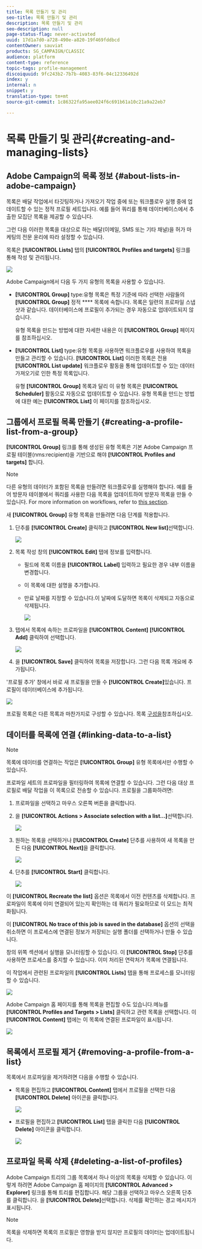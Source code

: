 ```yaml
---
title: 목록 만들기 및 관리
seo-title: 목록 만들기 및 관리
description: 목록 만들기 및 관리
seo-description: null
page-status-flag: never-activated
uuid: 17d1a7d0-a728-490e-a820-19f469fddbcd
contentOwner: sauviat
products: SG_CAMPAIGN/CLASSIC
audience: platform
content-type: reference
topic-tags: profile-management
discoiquuid: 9fc243b2-7b7b-4083-83f6-04c12336492d
index: y
internal: n
snippet: y
translation-type: tm+mt
source-git-commit: 1c86322fa95aee024f6c691b61a10c21a9a22eb7

---
```



# 목록 만들기 및 관리{#creating-and-managing-lists}

## Adobe Campaign의 목록 정보 {#about-lists-in-adobe-campaign}

목록은 배달 작업에서 타깃팅하거나 가져오기 작업 중에 또는 워크플로우 실행 중에 업데이트할 수 있는 정적 프로필 세트입니다. 예를 들어 쿼리를 통해 데이터베이스에서 추출한 모집단 목록을 제공할 수 있습니다.

그런 다음 이러한 목록을 대상으로 하는 배달(이메일, SMS 또는 기타 채널)을 허가 마케팅의 전문 윤리에 따라 설정할 수 있습니다.

목록은 **[!UICONTROL Lists]** 탭의 **[!UICONTROL Profiles and targets]** 링크를 통해 작성 및 관리됩니다.

![](assets/s_ncs_user_interface_group_link.png)

Adobe Campaign에서 다음 두 가지 유형의 목록을 사용할 수 있습니다.

* **[!UICONTROL Group]** type:유형 목록은 특정 기준에 따라 선택한 사람들의 **[!UICONTROL Group]** 정적 **** 목록에 속합니다. 목록은 일련의 프로파일 스냅샷과 같습니다. 데이터베이스에 프로필이 추가되는 경우 자동으로 업데이트되지 않습니다.

   유형 목록을 만드는 방법에 대한 자세한 내용은 이 **[!UICONTROL Group]** 페이지를 [](#creating-a-profile-list-from-a-group)참조하십시오.

* **[!UICONTROL List]** type:유형 목록을 사용하면 워크플로우를 사용하여 목록을 만들고 관리할 수 있습니다. **[!UICONTROL List]** 이러한 목록은 전용 **[!UICONTROL List update]** 워크플로우 활동을 통해 업데이트할 수 있는 데이터 가져오기로 인한 특정 목록입니다.

   유형 **[!UICONTROL Group]** 목록과 달리 이 유형 목록은 **[!UICONTROL Scheduler]** 활동으로 자동으로 업데이트할 수 있습니다. 유형 목록을 만드는 방법에 대한 예는 **[!UICONTROL List]** 이 페이지를 [](../../workflow/using/list-update.md)참조하십시오.

## 그룹에서 프로필 목록 만들기 {#creating-a-profile-list-from-a-group}

**[!UICONTROL Group]** 링크를 통해 생성된 유형 목록은 기본 Adobe Campaign 프로필 테이블(nms:recipient)을 기반으로 해야 **[!UICONTROL Profiles and targets]** 합니다.

>[!NOTE]
>
>다른 유형의 데이터가 포함된 목록을 만들려면 워크플로우를 실행해야 합니다. 예를 들어 방문자 테이블에서 쿼리를 사용한 다음 목록을 업데이트하여 방문자 목록을 만들 수 있습니다. For more information on workflows, refer to [this section](../../workflow/using/about-workflows.md).

새 **[!UICONTROL Group]** 유형 목록을 만들려면 다음 단계를 적용합니다.

1. 단추를 **[!UICONTROL Create]** 클릭하고 **[!UICONTROL New list]**&#x200B;선택합니다.

   ![](assets/s_ncs_user_new_group.png)

1. 목록 작성 창의 **[!UICONTROL Edit]** 탭에 정보를 입력합니다.

   * 필드에 목록 이름을 **[!UICONTROL Label]** 입력하고 필요한 경우 내부 이름을 변경합니다.
   * 이 목록에 대한 설명을 추가합니다.
   * 만료 날짜를 지정할 수 있습니다.이 날짜에 도달하면 목록이 삭제되고 자동으로 삭제됩니다.

      ![](assets/list_expiration_date.png)

1. 탭에서 목록에 속하는 프로파일을 **[!UICONTROL Content]** **[!UICONTROL Add]** 클릭하여 선택합니다.

   ![](assets/s_ncs_user_add_group.png)

1. 을 **[!UICONTROL Save]** 클릭하여 목록을 저장합니다. 그런 다음 목록 개요에 추가됩니다.

&#39;프로필 추가&#39; 창에서 바로 새 프로필을 만들 수 **[!UICONTROL Create]**&#x200B;있습니다. 프로필이 데이터베이스에 추가됩니다.

![](assets/s_ncs_user_new_recipient_from_group.png)

프로필 목록은 다른 목록과 마찬가지로 구성할 수 있습니다. 목록 [구성을](../../platform/using/adobe-campaign-workspace.md#configuring-lists)참조하십시오.

## 데이터를 목록에 연결 {#linking-data-to-a-list}

>[!NOTE]
>
>목록에 데이터를 연결하는 작업은 **[!UICONTROL Group]** 유형 목록에서만 수행할 수 있습니다.

프로파일 세트의 프로파일을 필터링하여 목록에 연결할 수 있습니다. 그런 다음 대상 프로필로 배달 작업을 이 목록으로 전송할 수 있습니다. 프로필을 그룹화하려면:

1. 프로파일을 선택하고 마우스 오른쪽 버튼을 클릭합니다.
1. 을 **[!UICONTROL Actions > Associate selection with a list...]**&#x200B;선택합니다.

   ![](assets/s_ncs_user_add_selection_to_group.png)

1. 원하는 목록을 선택하거나 **[!UICONTROL Create]** 단추를 사용하여 새 목록을 만든 다음 **[!UICONTROL Next]**&#x200B;을 클릭합니다.

   ![](assets/s_ncs_user_add_selection_to_group_2.png)

1. 단추를 **[!UICONTROL Start]** 클릭합니다.

   ![](assets/s_ncs_user_add_selection_to_group_3.png)

이 **[!UICONTROL Recreate the list]** 옵션은 목록에서 이전 컨텐츠를 삭제합니다. 프로파일이 목록에 이미 연결되어 있는지 확인하는 데 쿼리가 필요하므로 이 모드는 최적화됩니다.

이 **[!UICONTROL No trace of this job is saved in the database]** 옵션의 선택을 취소하면 이 프로세스에 연결된 정보가 저장되는 실행 폴더를 선택하거나 만들 수 있습니다.

창의 위쪽 섹션에서 실행을 모니터링할 수 있습니다. 이 **[!UICONTROL Stop]** 단추를 사용하면 프로세스를 중지할 수 있습니다. 이미 처리된 연락처가 목록에 연결됩니다.

이 작업에서 관련된 프로파일의 **[!UICONTROL Lists]** 탭을 통해 프로세스를 모니터링할 수 있습니다.

![](assets/s_ncs_user_add_selection_to_group_4.png)

Adobe Campaign 홈 페이지를 통해 목록을 편집할 수도 있습니다.메뉴를 **[!UICONTROL Profiles and Targets > Lists]** 클릭하고 관련 목록을 선택합니다. 이 **[!UICONTROL Content]** 탭에는 이 목록에 연결된 프로파일이 표시됩니다.

![](assets/s_ncs_user_add_selection_to_group_5.png)

## 목록에서 프로필 제거 {#removing-a-profile-from-a-list}

목록에서 프로파일을 제거하려면 다음을 수행할 수 있습니다.

* 목록을 편집하고 **[!UICONTROL Content]** 탭에서 프로필을 선택한 다음 **[!UICONTROL Delete]** 아이콘을 클릭합니다.

   ![](assets/list_remove_a_recipient.png)

* 프로필을 편집하고 **[!UICONTROL List]** 탭을 클릭한 다음 **[!UICONTROL Delete]** 아이콘을 클릭합니다.

   ![](assets/recipient_remove_a_list.png)

## 프로파일 목록 삭제 {#deleting-a-list-of-profiles}

Adobe Campaign 트리의 그룹 목록에서 하나 이상의 목록을 삭제할 수 있습니다. 이렇게 하려면 Adobe Campaign 홈 페이지의 **[!UICONTROL Advanced > Explorer]** 링크를 통해 트리를 편집합니다. 해당 그룹을 선택하고 마우스 오른쪽 단추를 클릭합니다. 을 **[!UICONTROL Delete]**&#x200B;선택합니다. 삭제를 확인하는 경고 메시지가 표시됩니다.

>[!NOTE]
>
>목록을 삭제하면 목록의 프로필은 영향을 받지 않지만 프로필의 데이터는 업데이트됩니다.

